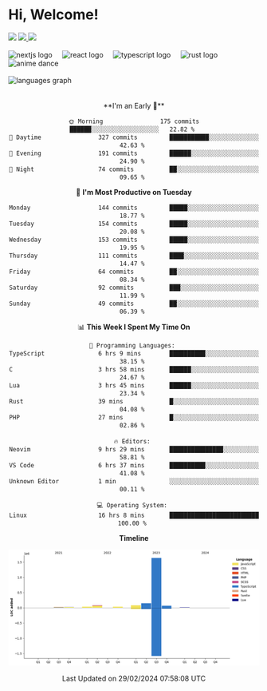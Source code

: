 <div align="center">
  <h1 align="left">
    Hi, Welcome!
  </h1>
  <div align="left">
    <div>
      <img src="https://img.shields.io/github/followers/kraken-afk.svg?style=social&label=Follow&maxAge=2592000" />
      <a href="https://twitter.com/trshppl">
        <img src="https://img.shields.io/twitter/follow/trshppl" />
      </a>
      <a href="https://nv-me.vercel.app">
        <img src="https://img.shields.io/badge/visit-my_site-blue" />
      </a>
    </div>
    <br />
    <div>
      <img src="https://skillicons.dev/icons?i=nextjs" height="40" alt="nextjs logo" />
      <img width="12" />
      <img src="https://skillicons.dev/icons?i=react" height="40" alt="react logo" />
      <img width="12" />
      <img src="https://skillicons.dev/icons?i=ts" height="40" alt="typescript logo" />
      <img width="12" />
      <img src="https://skillicons.dev/icons?i=rust" height="40" alt="rust logo" />
      <img src="https://media.tenor.com/sbvSVkB_hq8AAAAi/anime-dens.gif" alt="anime dance" height="40" />
    </div>
    <br />
    <div>
      <img src="https://github-readme-stats.vercel.app/api/top-langs?username=kraken-afk&locale=en&hide_title=false&layout=compact&card_width=320&langs_count=6&theme=rose_pine&hide_border=true&order=2" height="150" alt="languages graph" />
    </div>
  </div>
  <br />
  <br/>
  <!--START_SECTION:waka-->
**I'm an Early 🐤** 

```text
🌞 Morning                175 commits         ██████░░░░░░░░░░░░░░░░░░░   22.82 % 
🌆 Daytime                327 commits         ███████████░░░░░░░░░░░░░░   42.63 % 
🌃 Evening                191 commits         ██████░░░░░░░░░░░░░░░░░░░   24.90 % 
🌙 Night                  74 commits          ██░░░░░░░░░░░░░░░░░░░░░░░   09.65 % 
```
📅 **I'm Most Productive on Tuesday** 

```text
Monday                   144 commits         █████░░░░░░░░░░░░░░░░░░░░   18.77 % 
Tuesday                  154 commits         █████░░░░░░░░░░░░░░░░░░░░   20.08 % 
Wednesday                153 commits         █████░░░░░░░░░░░░░░░░░░░░   19.95 % 
Thursday                 111 commits         ████░░░░░░░░░░░░░░░░░░░░░   14.47 % 
Friday                   64 commits          ██░░░░░░░░░░░░░░░░░░░░░░░   08.34 % 
Saturday                 92 commits          ███░░░░░░░░░░░░░░░░░░░░░░   11.99 % 
Sunday                   49 commits          ██░░░░░░░░░░░░░░░░░░░░░░░   06.39 % 
```


📊 **This Week I Spent My Time On** 

```text
💬 Programming Languages: 
TypeScript               6 hrs 9 mins        ██████████░░░░░░░░░░░░░░░   38.15 % 
C                        3 hrs 58 mins       ██████░░░░░░░░░░░░░░░░░░░   24.67 % 
Lua                      3 hrs 45 mins       ██████░░░░░░░░░░░░░░░░░░░   23.34 % 
Rust                     39 mins             █░░░░░░░░░░░░░░░░░░░░░░░░   04.08 % 
PHP                      27 mins             █░░░░░░░░░░░░░░░░░░░░░░░░   02.86 % 

🔥 Editors: 
Neovim                   9 hrs 29 mins       ███████████████░░░░░░░░░░   58.81 % 
VS Code                  6 hrs 37 mins       ██████████░░░░░░░░░░░░░░░   41.08 % 
Unknown Editor           1 min               ░░░░░░░░░░░░░░░░░░░░░░░░░   00.11 % 

💻 Operating System: 
Linux                    16 hrs 8 mins       █████████████████████████   100.00 % 
```

**Timeline**

![Lines of Code chart](https://raw.githubusercontent.com/kraken-afk/kraken-afk/main/assets/bar_graph.png)


 Last Updated on 29/02/2024 07:58:08 UTC
<!--END_SECTION:waka-->
</div>
<br />